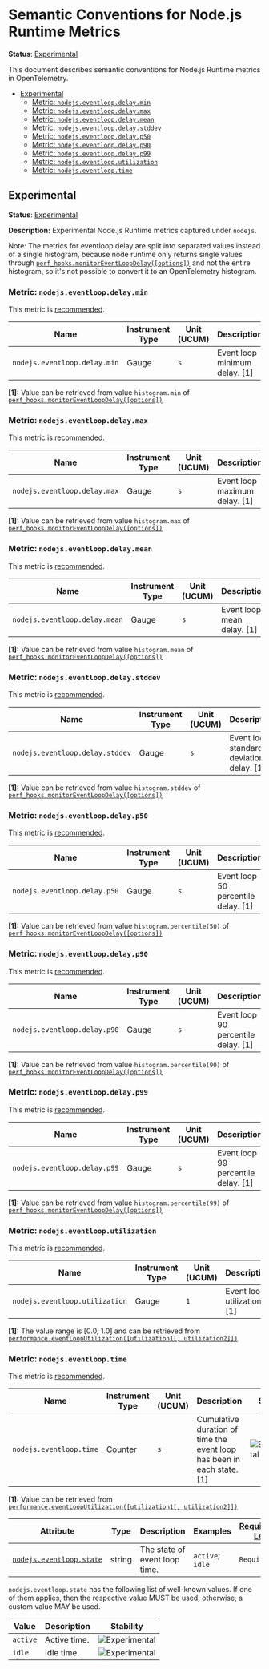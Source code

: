 <!--- Hugo front matter used to generate the website version of this page:
linkTitle: Node.js Runtime
--->

# Semantic Conventions for Node.js Runtime Metrics

**Status**: [Experimental][DocumentStatus]

This document describes semantic conventions for Node.js Runtime metrics in OpenTelemetry.

<!-- Re-generate TOC with `markdown-toc --no-first-h1 -i` -->

<!-- toc -->

- [Experimental](#experimental)
  - [Metric: `nodejs.eventloop.delay.min`](#metric-nodejseventloopdelaymin)
  - [Metric: `nodejs.eventloop.delay.max`](#metric-nodejseventloopdelaymax)
  - [Metric: `nodejs.eventloop.delay.mean`](#metric-nodejseventloopdelaymean)
  - [Metric: `nodejs.eventloop.delay.stddev`](#metric-nodejseventloopdelaystddev)
  - [Metric: `nodejs.eventloop.delay.p50`](#metric-nodejseventloopdelayp50)
  - [Metric: `nodejs.eventloop.delay.p90`](#metric-nodejseventloopdelayp90)
  - [Metric: `nodejs.eventloop.delay.p99`](#metric-nodejseventloopdelayp99)
  - [Metric: `nodejs.eventloop.utilization`](#metric-nodejseventlooputilization)
  - [Metric: `nodejs.eventloop.time`](#metric-nodejseventlooptime)

<!-- tocstop -->

## Experimental

**Status**: [Experimental][DocumentStatus]

**Description:** Experimental Node.js Runtime metrics captured under `nodejs`.

Note: The metrics for eventloop delay are split into separated values instead of a single histogram, because node runtime
only returns single values through [`perf_hooks.monitorEventLoopDelay([options])`][Eventloop] and not the entire
histogram, so it's not possible to convert it to an OpenTelemetry histogram.

### Metric: `nodejs.eventloop.delay.min`

This metric is [recommended][MetricRecommended].

<!-- semconv metric.nodejs.eventloop.delay.min(metric_table) -->
<!-- NOTE: THIS TEXT IS AUTOGENERATED. DO NOT EDIT BY HAND. -->
<!-- see templates/registry/markdown/snippet.md.j2 -->
<!-- prettier-ignore-start -->
<!-- markdownlint-capture -->
<!-- markdownlint-disable -->

| Name     | Instrument Type | Unit (UCUM) | Description    | Stability |
| -------- | --------------- | ----------- | -------------- | --------- |
| `nodejs.eventloop.delay.min` | Gauge | `s` | Event loop minimum delay. [1] | ![Experimental](https://img.shields.io/badge/-experimental-blue) |


**[1]:** Value can be retrieved from value `histogram.min` of [`perf_hooks.monitorEventLoopDelay([options])`](https://nodejs.org/api/perf_hooks.html#perf_hooksmonitoreventloopdelayoptions)



<!-- markdownlint-restore -->
<!-- prettier-ignore-end -->
<!-- END AUTOGENERATED TEXT -->
<!-- endsemconv -->

<!-- semconv metric.nodejs.eventloop.delay.min(full) -->
<!-- NOTE: THIS TEXT IS AUTOGENERATED. DO NOT EDIT BY HAND. -->
<!-- see templates/registry/markdown/snippet.md.j2 -->
<!-- prettier-ignore-start -->
<!-- markdownlint-capture -->
<!-- markdownlint-disable -->


<!-- markdownlint-restore -->
<!-- prettier-ignore-end -->
<!-- END AUTOGENERATED TEXT -->
<!-- endsemconv -->

### Metric: `nodejs.eventloop.delay.max`

This metric is [recommended][MetricRecommended].

<!-- semconv metric.nodejs.eventloop.delay.max(metric_table) -->
<!-- NOTE: THIS TEXT IS AUTOGENERATED. DO NOT EDIT BY HAND. -->
<!-- see templates/registry/markdown/snippet.md.j2 -->
<!-- prettier-ignore-start -->
<!-- markdownlint-capture -->
<!-- markdownlint-disable -->

| Name     | Instrument Type | Unit (UCUM) | Description    | Stability |
| -------- | --------------- | ----------- | -------------- | --------- |
| `nodejs.eventloop.delay.max` | Gauge | `s` | Event loop maximum delay. [1] | ![Experimental](https://img.shields.io/badge/-experimental-blue) |


**[1]:** Value can be retrieved from value `histogram.max` of [`perf_hooks.monitorEventLoopDelay([options])`](https://nodejs.org/api/perf_hooks.html#perf_hooksmonitoreventloopdelayoptions)



<!-- markdownlint-restore -->
<!-- prettier-ignore-end -->
<!-- END AUTOGENERATED TEXT -->
<!-- endsemconv -->

<!-- semconv metric.nodejs.eventloop.delay.max(full) -->
<!-- NOTE: THIS TEXT IS AUTOGENERATED. DO NOT EDIT BY HAND. -->
<!-- see templates/registry/markdown/snippet.md.j2 -->
<!-- prettier-ignore-start -->
<!-- markdownlint-capture -->
<!-- markdownlint-disable -->


<!-- markdownlint-restore -->
<!-- prettier-ignore-end -->
<!-- END AUTOGENERATED TEXT -->
<!-- endsemconv -->

### Metric: `nodejs.eventloop.delay.mean`

This metric is [recommended][MetricRecommended].

<!-- semconv metric.nodejs.eventloop.delay.mean(metric_table) -->
<!-- NOTE: THIS TEXT IS AUTOGENERATED. DO NOT EDIT BY HAND. -->
<!-- see templates/registry/markdown/snippet.md.j2 -->
<!-- prettier-ignore-start -->
<!-- markdownlint-capture -->
<!-- markdownlint-disable -->

| Name     | Instrument Type | Unit (UCUM) | Description    | Stability |
| -------- | --------------- | ----------- | -------------- | --------- |
| `nodejs.eventloop.delay.mean` | Gauge | `s` | Event loop mean delay. [1] | ![Experimental](https://img.shields.io/badge/-experimental-blue) |


**[1]:** Value can be retrieved from value `histogram.mean` of [`perf_hooks.monitorEventLoopDelay([options])`](https://nodejs.org/api/perf_hooks.html#perf_hooksmonitoreventloopdelayoptions)



<!-- markdownlint-restore -->
<!-- prettier-ignore-end -->
<!-- END AUTOGENERATED TEXT -->
<!-- endsemconv -->

<!-- semconv metric.nodejs.eventloop.delay.mean(full) -->
<!-- NOTE: THIS TEXT IS AUTOGENERATED. DO NOT EDIT BY HAND. -->
<!-- see templates/registry/markdown/snippet.md.j2 -->
<!-- prettier-ignore-start -->
<!-- markdownlint-capture -->
<!-- markdownlint-disable -->


<!-- markdownlint-restore -->
<!-- prettier-ignore-end -->
<!-- END AUTOGENERATED TEXT -->
<!-- endsemconv -->

### Metric: `nodejs.eventloop.delay.stddev`

This metric is [recommended][MetricRecommended].

<!-- semconv metric.nodejs.eventloop.delay.stddev(metric_table) -->
<!-- NOTE: THIS TEXT IS AUTOGENERATED. DO NOT EDIT BY HAND. -->
<!-- see templates/registry/markdown/snippet.md.j2 -->
<!-- prettier-ignore-start -->
<!-- markdownlint-capture -->
<!-- markdownlint-disable -->

| Name     | Instrument Type | Unit (UCUM) | Description    | Stability |
| -------- | --------------- | ----------- | -------------- | --------- |
| `nodejs.eventloop.delay.stddev` | Gauge | `s` | Event loop standard deviation delay. [1] | ![Experimental](https://img.shields.io/badge/-experimental-blue) |


**[1]:** Value can be retrieved from value `histogram.stddev` of [`perf_hooks.monitorEventLoopDelay([options])`](https://nodejs.org/api/perf_hooks.html#perf_hooksmonitoreventloopdelayoptions)



<!-- markdownlint-restore -->
<!-- prettier-ignore-end -->
<!-- END AUTOGENERATED TEXT -->
<!-- endsemconv -->

<!-- semconv metric.nodejs.eventloop.delay.stddev(full) -->
<!-- NOTE: THIS TEXT IS AUTOGENERATED. DO NOT EDIT BY HAND. -->
<!-- see templates/registry/markdown/snippet.md.j2 -->
<!-- prettier-ignore-start -->
<!-- markdownlint-capture -->
<!-- markdownlint-disable -->


<!-- markdownlint-restore -->
<!-- prettier-ignore-end -->
<!-- END AUTOGENERATED TEXT -->
<!-- endsemconv -->

### Metric: `nodejs.eventloop.delay.p50`

This metric is [recommended][MetricRecommended].

<!-- semconv metric.nodejs.eventloop.delay.pfifty(metric_table) -->
<!-- NOTE: THIS TEXT IS AUTOGENERATED. DO NOT EDIT BY HAND. -->
<!-- see templates/registry/markdown/snippet.md.j2 -->
<!-- prettier-ignore-start -->
<!-- markdownlint-capture -->
<!-- markdownlint-disable -->

| Name     | Instrument Type | Unit (UCUM) | Description    | Stability |
| -------- | --------------- | ----------- | -------------- | --------- |
| `nodejs.eventloop.delay.p50` | Gauge | `s` | Event loop 50 percentile delay. [1] | ![Experimental](https://img.shields.io/badge/-experimental-blue) |


**[1]:** Value can be retrieved from value `histogram.percentile(50)` of [`perf_hooks.monitorEventLoopDelay([options])`](https://nodejs.org/api/perf_hooks.html#perf_hooksmonitoreventloopdelayoptions)



<!-- markdownlint-restore -->
<!-- prettier-ignore-end -->
<!-- END AUTOGENERATED TEXT -->
<!-- endsemconv -->

<!-- semconv metric.nodejs.eventloop.delay.pfifty(full) -->
<!-- NOTE: THIS TEXT IS AUTOGENERATED. DO NOT EDIT BY HAND. -->
<!-- see templates/registry/markdown/snippet.md.j2 -->
<!-- prettier-ignore-start -->
<!-- markdownlint-capture -->
<!-- markdownlint-disable -->


<!-- markdownlint-restore -->
<!-- prettier-ignore-end -->
<!-- END AUTOGENERATED TEXT -->
<!-- endsemconv -->

### Metric: `nodejs.eventloop.delay.p90`

This metric is [recommended][MetricRecommended].

<!-- semconv metric.nodejs.eventloop.delay.pninety(metric_table) -->
<!-- NOTE: THIS TEXT IS AUTOGENERATED. DO NOT EDIT BY HAND. -->
<!-- see templates/registry/markdown/snippet.md.j2 -->
<!-- prettier-ignore-start -->
<!-- markdownlint-capture -->
<!-- markdownlint-disable -->

| Name     | Instrument Type | Unit (UCUM) | Description    | Stability |
| -------- | --------------- | ----------- | -------------- | --------- |
| `nodejs.eventloop.delay.p90` | Gauge | `s` | Event loop 90 percentile delay. [1] | ![Experimental](https://img.shields.io/badge/-experimental-blue) |


**[1]:** Value can be retrieved from value `histogram.percentile(90)` of [`perf_hooks.monitorEventLoopDelay([options])`](https://nodejs.org/api/perf_hooks.html#perf_hooksmonitoreventloopdelayoptions)



<!-- markdownlint-restore -->
<!-- prettier-ignore-end -->
<!-- END AUTOGENERATED TEXT -->
<!-- endsemconv -->

<!-- semconv metric.nodejs.eventloop.delay.pninety(full) -->
<!-- NOTE: THIS TEXT IS AUTOGENERATED. DO NOT EDIT BY HAND. -->
<!-- see templates/registry/markdown/snippet.md.j2 -->
<!-- prettier-ignore-start -->
<!-- markdownlint-capture -->
<!-- markdownlint-disable -->


<!-- markdownlint-restore -->
<!-- prettier-ignore-end -->
<!-- END AUTOGENERATED TEXT -->
<!-- endsemconv -->

### Metric: `nodejs.eventloop.delay.p99`

This metric is [recommended][MetricRecommended].

<!-- semconv metric.nodejs.eventloop.delay.pninety_nine(metric_table) -->
<!-- NOTE: THIS TEXT IS AUTOGENERATED. DO NOT EDIT BY HAND. -->
<!-- see templates/registry/markdown/snippet.md.j2 -->
<!-- prettier-ignore-start -->
<!-- markdownlint-capture -->
<!-- markdownlint-disable -->

| Name     | Instrument Type | Unit (UCUM) | Description    | Stability |
| -------- | --------------- | ----------- | -------------- | --------- |
| `nodejs.eventloop.delay.p99` | Gauge | `s` | Event loop 99 percentile delay. [1] | ![Experimental](https://img.shields.io/badge/-experimental-blue) |


**[1]:** Value can be retrieved from value `histogram.percentile(99)` of [`perf_hooks.monitorEventLoopDelay([options])`](https://nodejs.org/api/perf_hooks.html#perf_hooksmonitoreventloopdelayoptions)



<!-- markdownlint-restore -->
<!-- prettier-ignore-end -->
<!-- END AUTOGENERATED TEXT -->
<!-- endsemconv -->

<!-- semconv metric.nodejs.eventloop.delay.pninety_nine(full) -->
<!-- NOTE: THIS TEXT IS AUTOGENERATED. DO NOT EDIT BY HAND. -->
<!-- see templates/registry/markdown/snippet.md.j2 -->
<!-- prettier-ignore-start -->
<!-- markdownlint-capture -->
<!-- markdownlint-disable -->


<!-- markdownlint-restore -->
<!-- prettier-ignore-end -->
<!-- END AUTOGENERATED TEXT -->
<!-- endsemconv -->

### Metric: `nodejs.eventloop.utilization`

This metric is [recommended][MetricRecommended].

<!-- semconv metric.nodejs.eventloop.utilization(metric_table) -->
<!-- NOTE: THIS TEXT IS AUTOGENERATED. DO NOT EDIT BY HAND. -->
<!-- see templates/registry/markdown/snippet.md.j2 -->
<!-- prettier-ignore-start -->
<!-- markdownlint-capture -->
<!-- markdownlint-disable -->

| Name     | Instrument Type | Unit (UCUM) | Description    | Stability |
| -------- | --------------- | ----------- | -------------- | --------- |
| `nodejs.eventloop.utilization` | Gauge | `1` | Event loop utilization. [1] | ![Experimental](https://img.shields.io/badge/-experimental-blue) |


**[1]:** The value range is [0.0, 1.0] and can be retrieved from [`performance.eventLoopUtilization([utilization1[, utilization2]])`](https://nodejs.org/api/perf_hooks.html#performanceeventlooputilizationutilization1-utilization2)



<!-- markdownlint-restore -->
<!-- prettier-ignore-end -->
<!-- END AUTOGENERATED TEXT -->
<!-- endsemconv -->

<!-- semconv metric.nodejs.eventloop.utilization(full) -->
<!-- NOTE: THIS TEXT IS AUTOGENERATED. DO NOT EDIT BY HAND. -->
<!-- see templates/registry/markdown/snippet.md.j2 -->
<!-- prettier-ignore-start -->
<!-- markdownlint-capture -->
<!-- markdownlint-disable -->


<!-- markdownlint-restore -->
<!-- prettier-ignore-end -->
<!-- END AUTOGENERATED TEXT -->
<!-- endsemconv -->

### Metric: `nodejs.eventloop.time`

This metric is [recommended][MetricRecommended].

<!-- semconv metric.nodejs.eventloop.time(metric_table) -->
<!-- NOTE: THIS TEXT IS AUTOGENERATED. DO NOT EDIT BY HAND. -->
<!-- see templates/registry/markdown/snippet.md.j2 -->
<!-- prettier-ignore-start -->
<!-- markdownlint-capture -->
<!-- markdownlint-disable -->

| Name     | Instrument Type | Unit (UCUM) | Description    | Stability |
| -------- | --------------- | ----------- | -------------- | --------- |
| `nodejs.eventloop.time` | Counter | `s` | Cumulative duration of time the event loop has been in each state. [1] | ![Experimental](https://img.shields.io/badge/-experimental-blue) |


**[1]:** Value can be retrieved from [`performance.eventLoopUtilization([utilization1[, utilization2]])`](https://nodejs.org/api/perf_hooks.html#performanceeventlooputilizationutilization1-utilization2)



<!-- markdownlint-restore -->
<!-- prettier-ignore-end -->
<!-- END AUTOGENERATED TEXT -->
<!-- endsemconv -->

<!-- semconv metric.nodejs.eventloop.time(full) -->
<!-- NOTE: THIS TEXT IS AUTOGENERATED. DO NOT EDIT BY HAND. -->
<!-- see templates/registry/markdown/snippet.md.j2 -->
<!-- prettier-ignore-start -->
<!-- markdownlint-capture -->
<!-- markdownlint-disable -->

| Attribute  | Type | Description  | Examples  | [Requirement Level](https://opentelemetry.io/docs/specs/semconv/general/attribute-requirement-level/) | Stability |
|---|---|---|---|---|---|
| [`nodejs.eventloop.state`](/docs/attributes-registry/nodejs.md) | string | The state of event loop time. | `active`; `idle` | `Required` | ![Experimental](https://img.shields.io/badge/-experimental-blue) |

`nodejs.eventloop.state` has the following list of well-known values. If one of them applies, then the respective value MUST be used; otherwise, a custom value MAY be used.

| Value  | Description | Stability |
|---|---|---|
| `active` | Active time. | ![Experimental](https://img.shields.io/badge/-experimental-blue) |
| `idle` | Idle time. | ![Experimental](https://img.shields.io/badge/-experimental-blue) |



<!-- markdownlint-restore -->
<!-- prettier-ignore-end -->
<!-- END AUTOGENERATED TEXT -->
<!-- endsemconv -->

[DocumentStatus]: https://github.com/open-telemetry/opentelemetry-specification/tree/v1.31.0/specification/document-status.md
[MetricRecommended]: /docs/general/metric-requirement-level.md#recommended
[Eventloop]: https://nodejs.org/api/perf_hooks.html#perf_hooksmonitoreventloopdelayoptions
